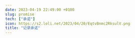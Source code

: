 ```yaml
---
date: 2023-04-19 22:49:00 +0100
slug: promise
tech: ["承诺"]
icon: https://s2.loli.net/2023/04/20/EqtvBnmc2RksulV.png
title: "记录承诺"
---
```


